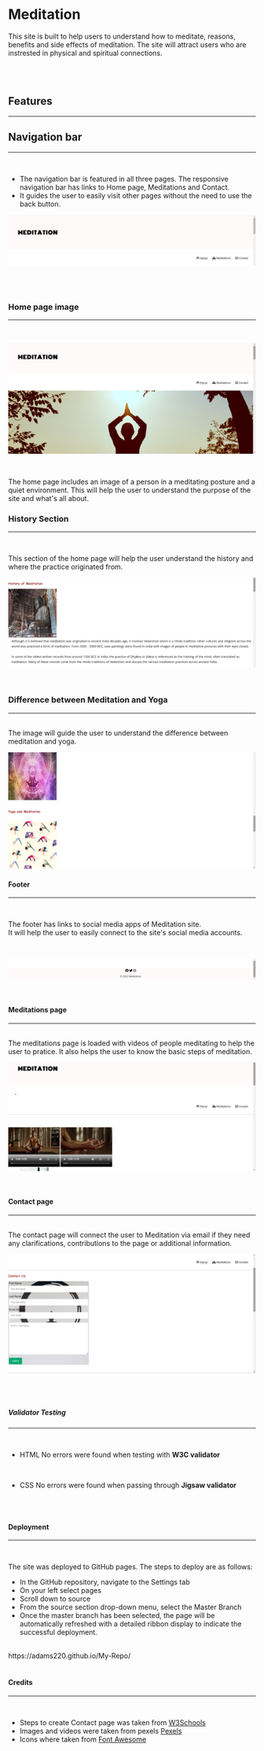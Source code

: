# Meditation
This site is built to help users to understand how to meditate, reasons, benefits and side effects of meditation.
The site will attract users who are instrested in physical and spiritual connections.

<br>
<br>

## Features
<hr>

## Navigation bar 

<hr>
<br>

- The navigation bar is featured in all three pages. The responsive navigation bar has links to Home page, Meditations and Contact.
- It guides the user to easily visit other pages without the need to use the back button.


![header image for index](/assets/css/images/Screenshot%20(76).png)

<br>
<br>

### Home page image

<hr>
<br>

![header image for index](/assets/css/images/Screenshot%20(70).png)

<br>

The home page includes an image of a person in a meditating posture and a quiet environment. This will help the user to understand the purpose of the site and what's all about.




### History Section

<hr>
<br>

This section of the home page will help the user understand the history and where the practice originated from.
<br>

![image for history](/assets/css/images/Screenshot%20(77).png)


<br>

### Difference between Meditation and Yoga

<hr>
<br>
The image will guide the user to understand the difference between meditation and yoga.
<br>

![header image for index](/assets/css/images/Screenshot%20(81).png)


#### Footer
<hr>
<br>

The footer has links to social media apps of Meditation site.<br>
It will help the user to easily connect to the site's social media accounts.

<br>

![header image for index](/assets/css/images/Screenshot%20(82).png)

<br>

#### Meditations page
<hr>
<br>
The meditations page is loaded with videos of people meditating to help the user to pratice.
It also helps the user to know the basic steps of meditation.
<br>

![header image for index](/assets/css/images/Screenshot%20(75).png)

<br>

#### Contact page
<hr>
<br>
The contact page will connect the user to Meditation via email if they need any clarifications, contributions to the page or additional information.
<br>

![header image for index](/assets/css/images/Screenshot%20(83).png)

<br>
<br>

##### Validator Testing
<hr>
<br>

- HTML
No errors were found when testing with  **W3C validator**
<br>

- CSS
No errors were found when passing through  **Jigsaw validator**


<br>
<br>

#### Deployment
<hr>
<br>

The site was deployed to GitHub pages. The steps to deploy are as follows:
- In the GitHub repository, navigate to the Settings tab
- On your left select pages
- Scroll down to source
- From the source section drop-down menu, select the Master Branch
- Once the master branch has been selected, the page will be automatically refreshed with a detailed ribbon display to indicate the successful deployment.
<br>
https://adams220.github.io/My-Repo/

<br>
<br>

#### Credits
<hr>
<br>

- Steps to create Contact page was taken from [W3Schools](https://www.w3schools.com)
- Images and videos were taken from pexels [Pexels](https://www.pexels.com)
- Icons where taken from [Font Awesome](https://fontawesome.com)



